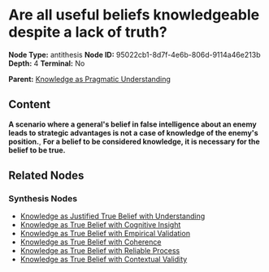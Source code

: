 # Are all useful beliefs knowledgeable despite a lack of truth?

**Node Type:** antithesis
**Node ID:** 95022cb1-8d7f-4e6b-806d-9114a46e213b
**Depth:** 4
**Terminal:** No

**Parent:** [Knowledge as Pragmatic Understanding](knowledge-as-pragmatic-understanding-synthesis-96f6bba0-7d61-4cc6-9c08-dd0447cc93bb.md)

## Content

**A scenario where a general's belief in false intelligence about an enemy leads to strategic advantages is not a case of knowledge of the enemy's position.**, **For a belief to be considered knowledge, it is necessary for the belief to be true.**

## Related Nodes

### Synthesis Nodes

- [Knowledge as Justified True Belief with Understanding](knowledge-as-justified-true-belief-with-understanding-synthesis-66ac4e0b-ab69-4661-8820-8ab2fa44bf3e.md)
- [Knowledge as True Belief with Cognitive Insight](knowledge-as-true-belief-with-cognitive-insight-synthesis-008f85ae-b43b-4995-b9a7-b6619090d3b2.md)
- [Knowledge as True Belief with Empirical Validation](knowledge-as-true-belief-with-empirical-validation-synthesis-770a4dff-29bb-480b-85fd-c50418ebf0b6.md)
- [Knowledge as True Belief with Coherence](knowledge-as-true-belief-with-coherence-synthesis-1c8f783a-a17b-491b-82d9-6d305add9bd4.md)
- [Knowledge as True Belief with Reliable Process](knowledge-as-true-belief-with-reliable-process-synthesis-d6aafdc4-b578-4ba9-aea2-51968ec78d53.md)
- [Knowledge as True Belief with Contextual Validity](knowledge-as-true-belief-with-contextual-validity-synthesis-851626b3-1bd8-4c61-9af2-cad9c21d02e0.md)
